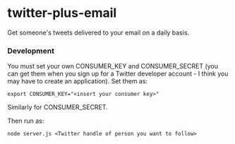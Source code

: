 # twitter-plus-email

Get someone's tweets delivered to your email on a daily basis. 

### Development

You must set your own CONSUMER_KEY and CONSUMER_SECRET (you can get them when you sign up for a Twitter developer account - I think you may have to create an application). Set them as:

```
export CONSUMER_KEY="<insert your consumer key>"
```
Similarly for CONSUMER_SECRET.

Then run as:

```
node server.js <Twitter handle of person you want to follow>
```
